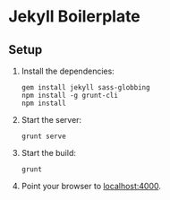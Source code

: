 # Jekyll Boilerplate

## Setup
1. Install the dependencies:
   ```console
   gem install jekyll sass-globbing
   npm install -g grunt-cli
   npm install
   ```

2. Start the server:
   ```console
   grunt serve
   ```

3. Start the build:
   ```console
   grunt
   ```

4. Point your browser to [localhost:4000](http://localhost:4000).